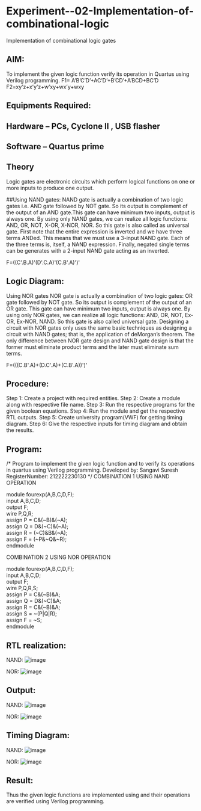 # Experiment--02-Implementation-of-combinational-logic
Implementation of combinational logic gates
 
## AIM:
To implement the given logic function verify its operation in Quartus using Verilog programming.
 F1= A’B’C’D’+AC’D’+B’CD’+A’BCD+BC’D
F2=xy’z+x’y’z+w’xy+wx’y+wxy
 
 
 
## Equipments Required:
## Hardware – PCs, Cyclone II , USB flasher
## Software – Quartus prime


## Theory
 Logic gates are electronic circuits which perform logical functions on one or more inputs to produce one output.

##Using NAND gates:
NAND gate is actually a combination of two logic gates i.e. AND gate followed by NOT gate. So its output is complement of the output of an AND gate.This gate can have minimum two inputs, output is always one. By using only NAND gates, we can realize all logic functions: AND, OR, NOT, X-OR, X-NOR, NOR. So this gate is also called as universal gate. First note that the entire expression is inverted and we have three terms ANDed. This means that we must use a 3-input NAND gate. Each of the three terms is, itself, a NAND expression. Finally, negated single terms can be generates with a 2-input NAND gate acting as an inverted.

F=((C'.B.A)'(D'.C.A)'(C.B'.A)')'
## Logic Diagram:
Using NOR gates NOR gate is actually a combination of two logic gates: OR gate followed by NOT gate. So its output is complement of the output of an OR gate. This gate can have minimum two inputs, output is always one. By using only NOR gates, we can realize all logic functions: AND, OR, NOT, Ex-OR, Ex-NOR, NAND. So this gate is also called universal gate. Designing a circuit with NOR gates only uses the same basic techniques as designing a circuit with NAND gates; that is, the application of deMorgan’s theorem. The only difference between NOR gate design and NAND gate design is that the former must eliminate product terms and the later must eliminate sum terms.

F=(((C.B'.A)+(D.C'.A)+(C.B'.A))')'

## Procedure:
Step 1: Create a project with required entities.
Step 2: Create a module along with respective file name.
Step 3: Run the respective programs for the given boolean equations.
Step 4: Run the module and get the respective RTL outputs.
Step 5: Create university program(VWF) for getting timing diagram.
Step 6: Give the respective inputs for timing diagram and obtain the results.

## Program:
/*
Program to implement the given logic function and to verify its operations in quartus using Verilog programming.
Developed by: Sangavi Suresh
RegisterNumber: 212222230130
*/
 COMBINATION 1 USING NAND OPERATION

module fourexp(A,B,C,D,F);  
input A,B,C,D;  
output F;  
wire P,Q,R;  
assign P = C&(~B)&(~A);  
assign Q = D&(~C)&(~A);  
assign R = (~C)&B&(~A);  
assign F = (~P&~Q&~R);  
endmodule 


COMBINATION 2 USING NOR OPERATION
 
module fourexp(A,B,C,D,F);  
input A,B,C,D;  
output F;  
wire P,Q,R,S;  
assign P = C&(~B)&A;  
assign Q = D&(~C)&A;  
assign R = C&(~B)&A;  
assign S = ~(P|Q|R);  
assign F = ~S;  
endmodule 

## RTL realization:
NAND:
![image](https://github.com/Sangavi-suresh/Experiment--02-Implementation-of-combinational-logic-/assets/118541861/bfb59130-485c-454c-b709-f7edb5678a7e)

NOR:
![image](https://github.com/Sangavi-suresh/Experiment--02-Implementation-of-combinational-logic-/assets/118541861/cc94ce06-e5b9-4dd8-848a-bc1d173147e0)

## Output:
NAND:
![image](https://github.com/Sangavi-suresh/Experiment--02-Implementation-of-combinational-logic-/assets/118541861/9dc7670c-c420-4324-a9f5-0b9a8153e0ff)

NOR:
![image](https://github.com/Sangavi-suresh/Experiment--02-Implementation-of-combinational-logic-/assets/118541861/0439442e-d8ec-4be2-b422-bd09d542e988)

## Timing Diagram:
NAND:
![image](https://github.com/Sangavi-suresh/Experiment--02-Implementation-of-combinational-logic-/assets/118541861/957ee336-86f7-4b84-99a5-bfbb0cf45e2f)

NOR:
![image](https://github.com/Sangavi-suresh/Experiment--02-Implementation-of-combinational-logic-/assets/118541861/4d32ce0b-8a09-4381-899a-2476c9d7d221)

## Result:
Thus the given logic functions are implemented using  and their operations are verified using Verilog programming.
